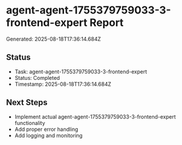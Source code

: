 # agent-agent-1755379759033-3-frontend-expert Report

Generated: 2025-08-18T17:36:14.684Z

## Status
- Task: agent-agent-1755379759033-3-frontend-expert
- Status: Completed
- Timestamp: 2025-08-18T17:36:14.684Z

## Next Steps
- Implement actual agent-agent-1755379759033-3-frontend-expert functionality
- Add proper error handling
- Add logging and monitoring
